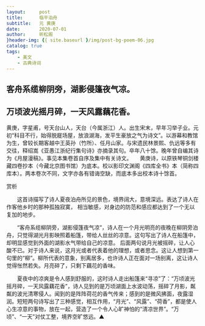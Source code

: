 ```yaml
---
layout:     post
title:      临平泊舟
subtitle:   元 黄庚
date:       2020-07-01
author:     听松阁
}header-img: {{ site.baseurl }/img/post-bg-poem-06.jpg
catalog: true
tags:
    - 美文
    - 古典诗词
---
```



## 客舟系缆柳阴旁，湖影侵篷夜气凉。 

## 万顷波光摇月碎，一天风露藕花香。



黄庚，字星甫，号天台山人，天台（今属浙江）人。出生宋末，早年习举子业。元初“科目不行，始得脱屣场屋，放浪湖海，发平生豪放之气为诗文”。以游幕和教馆为生，曾较长期客越中王英孙（竹所）、任月山家。与宋遗民林景熙、仇远等多有交往，释绍嵩《亚愚江浙纪行集句诗》亦摘录其句。卒年八十馀。晚年曾自编其诗为《月屋漫稿》。事见本集卷首自序及集中有关诗文。　　黄庚诗，以原铁琴铜剑楼藏四卷抄本（今藏北京图书馆）为底本。校以影印文渊阁《四库全书》本（简称四库本）。两本卷次不同，文字亦各有错诲空缺，而底本多出校本诗十馀首。





赏析



　　这首诗描写了诗人夏夜泊舟所见的景色，境界阔大，意境深远。表达了诗人在作客他乡时的那种孤独寂寞， 相当敏感，对身边的防范和感应都达到了一个无以复加的地步。



　　“客舟系缆柳阴旁，湖影侵篷夜气凉”，诗人在一个月光明亮的夜晚在柳阴旁泊舟，只觉得湖光月影映照着船篷，带给人丝丝的凉意。这句写出了诗人在船篷中，却明显感觉到外面的湖影水气带给自己的凉意。 后面两句说月光被摇碎，让人心酸不已。对于诗人来说，这月光或者代表着他的理想，或者思念。这让人想到第一句里的“柳”。柳所代表的意象，别离居多，也许诗人正在面对一场别离，这让诗人觉得怅然若失。月亮碎了，只剩下藕花的香味。



　　夏夜中的凉爽是令人感到舒服的，这时诗人走出船篷来“寻凉”了：“万顷波光摇月碎，一天风露藕花香”，诗人见到的是万顷湖面上水波动荡，摇碎了月影，粼粼的波光清寒侵人。闻到的是阵阵荷花的香气传来；感到的是微风拂面，夜露湿润。短短两句诗写出了三种感觉，相互作用，“月光”、“风露”、“荷香”，都是使人心生凉意的事物，放在一起，营造了一个令人心旷神怕的“清凉世界”。“万顷”、“一天”对仗工整，境界空旷悠远。▲
